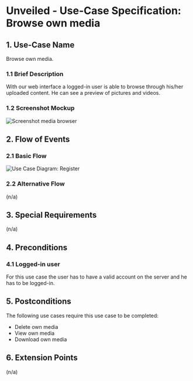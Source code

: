 # Unveiled - Use-Case Specification: Browse own media

## 1. Use-Case Name
Browse own media.

### 1.1 Brief Description
With our web interface a logged-in user is able to browse through his/her uploaded content. He can see a preview of pictures and videos.

### 1.2 Screenshot Mockup
![][screenshot]

## 2. Flow of Events

### 2.1 Basic Flow
![][basic flow]

### 2.2 Alternative Flow
(n/a)


## 3. Special Requirements
(n/a)


## 4. Preconditions
### 4.1 Logged-in user
For this use case the user has to have a valid account on the server and he has to be logged-in.

## 5. Postconditions
The following use cases require this use case to be completed:
- Delete own media
- View own media
- Download own media

## 6. Extension Points
(n/a)

<!-- Link definitions: -->
[basic flow]: https://raw.githubusercontent.com/SAS-Systems/Unveiled-Documentation/master/Bilder/UC_Diagrams/UC_Diagram_Browse_media.png "Use Case Diagram: Register"

[screenshot]: https://raw.githubusercontent.com/SAS-Systems/Unveiled-Documentation/master/Bilder/Screenshots_website/browse_media.PNG "Screenshot media browser"
